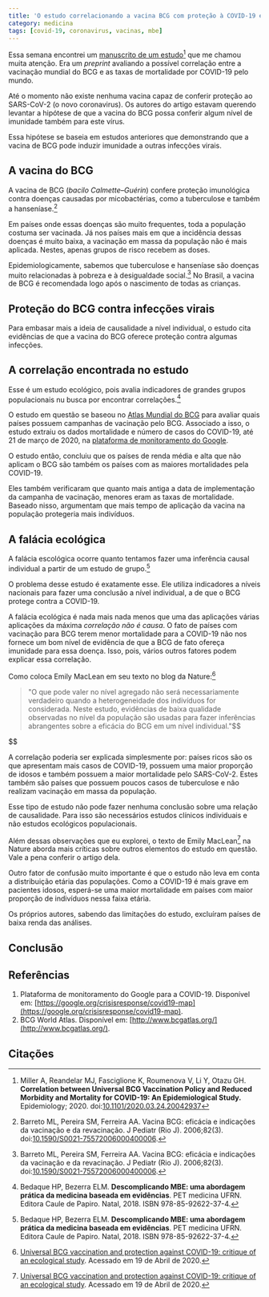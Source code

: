 ```yaml
---
title: 'O estudo correlacionando a vacina BCG com proteção à COVID-19 e a falácia ecológica'
category: medicina
tags: [covid-19, coronavirus, vacinas, mbe]
---
```


Essa semana encontrei um [manuscrito de um estudo](https://doi.org/10.1101/2020.03.24.20042937)[^Miller2020] que me chamou muita atenção. Era um *preprint* avaliando a possível correlação entre a vacinação mundial do BCG e as taxas de mortalidade por COVID-19 pelo mundo.

Até o momento não existe nenhuma vacina capaz de conferir proteção ao SARS-CoV-2 (o novo coronavirus). Os autores do artigo estavam querendo levantar a hipótese de que a vacina do BCG possa conferir algum nível de imunidade também para este vírus.

Essa hipótese se baseia em estudos anteriores que demonstrando que a vacina de BCG pode induzir imunidade a outras infecções virais.

## A vacina do BCG

A vacina de BCG (*bacilo Calmette–Guérin*) confere proteção imunológica contra doenças causadas por micobactérias, como a tuberculose e também a hanseníase.[^Barreto2006]

Em países onde essas doenças são muito frequentes, toda a população costuma ser vacinada. Já nos países mais em que a incidência dessas doenças é muito baixa, a vacinação em massa da população não é mais aplicada. Nestes, apenas grupos de risco recebem as doses.

Epidemiologicamente, sabemos que tuberculose e hanseníase são doenças muito relacionadas à pobreza e à desigualdade social.[^Barreto2006] No Brasil, a vacina de BCG é recomendada logo após o nascimento de todas as crianças.

## Proteção do BCG contra infecções virais

Para embasar mais a ideia de causalidade a nível individual, o estudo cita evidências de que a vacina do BCG oferece proteção contra algumas infecções.

## A correlação encontrada no estudo

Esse é um estudo ecológico, pois avalia indicadores de grandes grupos populacionais nu busca por encontrar correlações.[^livro-mbe]

O estudo em questão se baseou no [Atlas Mundial do BCG](http://www.bcgatlas.org/) para avaliar quais países possuem campanhas de vacinação pelo BCG. Associado a isso, o estudo extraiu os dados mortalidade e número de casos do COVID-19, até 21 de março de 2020, na [plataforma de monitoramento do Google](https://google.org/crisisresponse/covid19-map). 

O estudo então, concluiu que os países de renda média e alta que não aplicam o BCG são também os países com as maiores mortalidades pela COVID-19.

Eles também verificaram que quanto mais antiga a data de implementação da campanha de vacinação, menores eram as taxas de mortalidade. Baseado nisso, argumentam que mais tempo de aplicação da vacina na população protegeria mais indivíduos.

## A falácia ecológica

A falácia escológica ocorre quanto tentamos fazer uma inferência causal individual a partir de um estudo de grupo.[^livro-mbe]

O problema desse estudo é exatamente esse. Ele utiliza indicadores a níveis nacionais para fazer uma conclusão a nível individual, a de que o BCG protege contra a COVID-19.

A falácia ecológica é nada mais nada menos que uma das aplicações várias aplicações da máxima *correlação não é causa*. O fato de países com vacinação para BCG terem menor mortalidade para a COVID-19 não nos fornece um bom nível de evidência de que a BCG de fato ofereça imunidade para essa doença. Isso, pois, vários outros fatores podem explicar essa correlação.

Como coloca Emily MacLean em seu texto no blog da Nature:[^Emily]

> "O que pode valer no nível agregado não será necessariamente verdadeiro quando a heterogeneidade dos indivíduos for considerada. Neste estudo, evidências de baixa qualidade observadas no nível da população são usadas para fazer inferências abrangentes sobre a eficácia do BCG em um nível individual."$$

$$

A correlação poderia ser explicada simplesmente por: países ricos são os que apresentam mais casos de COVID-19, possuem uma maior proporção de idosos e também possuem a maior mortalidade pelo SARS-CoV-2. Estes também são países que possuem poucos casos de tuberculose e não realizam vacinação em massa da população.

Esse tipo de estudo não pode fazer nenhuma conclusão sobre uma relação de causalidade. Para isso são necessários estudos clínicos individuais e não estudos ecológicos populacionais.




Além dessas observações que eu explorei, o texto de Emily MacLean[^Emily] na Nature aborda mais críticas sobre outros elementos do estudo em questão. Vale a pena conferir o artigo dela.

Outro fator de confusão muito importante é que o estudo não leva em conta a distribuição etária das populações. Como a COVID-19 é mais grave em pacientes idosos, esperá-se uma maior mortalidade em países com maior proporção de indivíduos nessa faixa etária.



Os próprios autores, sabendo das limitações do estudo, excluíram países de baixa renda das análises.

## Conclusão




## Referências

1. Plataforma de monitoramento do Google para a COVID-19. Disponível em: [https://google.org/crisisresponse/covid19-map](https://google.org/crisisresponse/covid19-map).
2. BCG World Atlas. Disponível em: [http://www.bcgatlas.org/](http://www.bcgatlas.org/).

## Citações 

[^Barreto2006]: Barreto ML, Pereira SM, Ferreira AA. Vacina BCG: eficácia e indicações da vacinação e da revacinação. J Pediatr (Rio J). 2006;82(3). doi:[10.1590/S0021-75572006000400006](https://doi.org/10.1590/S0021-75572006000400006).

[^livro-mbe]: Bedaque HP, Bezerra ELM. **Descomplicando MBE: uma abordagem prática da medicina baseada em evidências**. PET medicina UFRN. Editora Caule de Papiro. Natal, 2018. ISBN 978-85-92622-37-4.


[^Miller2020]: Miller A, Reandelar MJ, Fasciglione K, Roumenova V, Li Y, Otazu GH. **Correlation between Universal BCG Vaccination Policy and Reduced Morbidity and Mortality for COVID-19: An Epidemiological Study.** Epidemiology; 2020. doi:[10.1101/2020.03.24.20042937](https://doi.org/10.1101/2020.03.24.20042937)

[^Emily]: [Universal BCG vaccination and protection against COVID-19: critique of an ecological study](https://naturemicrobiologycommunity.nature.com/users/36050-emily-maclean/posts/64892-universal-bcg-vaccination-and-protection-against-covid-19-critique-of-an-ecological-study). Acessado em 19 de Abril de 2020.
